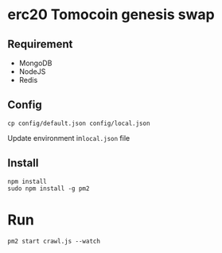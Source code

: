 # erc20 Tomocoin genesis swap

## Requirement
- MongoDB
- NodeJS
- Redis

## Config
```
cp config/default.json config/local.json
```
Update environment in`local.json` file

## Install
```
npm install
sudo npm install -g pm2
```

# Run
```
pm2 start crawl.js --watch
```
